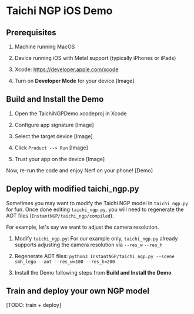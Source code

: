 # Taichi NGP iOS Demo

## Prerequisites 
1. Machine running MacOS 
2. Device running iOS with Metal support (typically iPhones or iPads)
3. Xcode: https://developer.apple.com/xcode

4. Turn on **Developer Mode** for your device
[Image]


## Build and Install the Demo
1. Open the TaichiNGPDemo.xcodeproj in Xcode

2. Configure app signature
[Image]

3. Select the target device
[Image]

4. Click `Product --> Run`
[Image]

5. Trust your app on the device
[Image]

Now, re-run the code and enjoy Nerf on your phone!
[Demo]

## Deploy with modified taichi_ngp.py
Sometimes you may want to modify the Taichi NGP model in `taichi_ngp.py` for fun. Once done editing `taichi_ngp.py`, you will need to regenerate the AOT files (`InstantNGP/taichi_ngp/compiled`). 

For example, let's say we want to adjust the camera resolution. 

1. Modify `taichi_ngp.py`:
For our example only, `taichi_ngp.py` already supports adjusting the camera resolution via `--res_w` `--res_h`

2. Regenerate AOT files:
`python3 InstantNGP/taichi_ngp.py --scene smh_lego --aot --res_w=100 --res_h=200`

3. Install the Demo following steps from **Build and Install the Demo**

## Train and deploy your own NGP model
[TODO: train + deploy]
